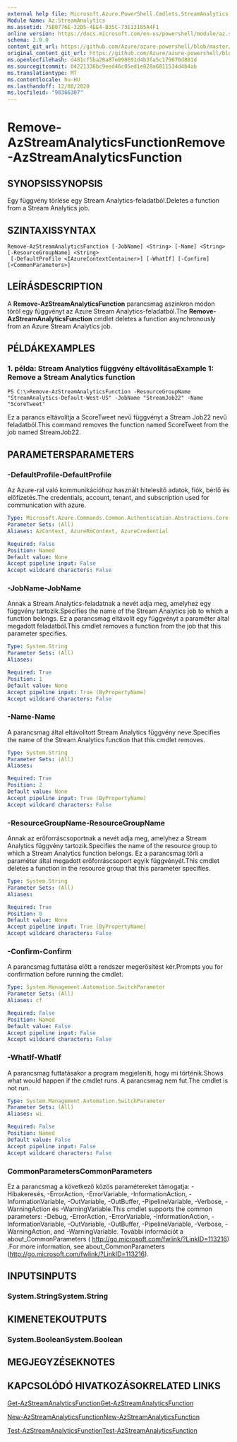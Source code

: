 ```yaml
---
external help file: Microsoft.Azure.PowerShell.Cmdlets.StreamAnalytics.dll-Help.xml
Module Name: Az.StreamAnalytics
ms.assetid: 75B0776E-32D5-4EE4-B35C-73E13185A4F1
online version: https://docs.microsoft.com/en-us/powershell/module/az.streamanalytics/remove-azstreamanalyticsfunction
schema: 2.0.0
content_git_url: https://github.com/Azure/azure-powershell/blob/master/src/StreamAnalytics/StreamAnalytics/help/Remove-AzStreamAnalyticsFunction.md
original_content_git_url: https://github.com/Azure/azure-powershell/blob/master/src/StreamAnalytics/StreamAnalytics/help/Remove-AzStreamAnalyticsFunction.md
ms.openlocfilehash: d481cf5ba28a87e098691d4b3fa5c179670d881d
ms.sourcegitcommit: 04221336bc9eed46c05ed1e828a6811534d4b4ab
ms.translationtype: MT
ms.contentlocale: hu-HU
ms.lasthandoff: 12/08/2020
ms.locfileid: "98366307"
---
```

# <span data-ttu-id="69bd5-101">Remove-AzStreamAnalyticsFunction</span><span class="sxs-lookup"><span data-stu-id="69bd5-101">Remove-AzStreamAnalyticsFunction</span></span>

## <span data-ttu-id="69bd5-102">SYNOPSIS</span><span class="sxs-lookup"><span data-stu-id="69bd5-102">SYNOPSIS</span></span>
<span data-ttu-id="69bd5-103">Egy függvény törlése egy Stream Analytics-feladatból.</span><span class="sxs-lookup"><span data-stu-id="69bd5-103">Deletes a function from a Stream Analytics job.</span></span>

## <span data-ttu-id="69bd5-104">SZINTAXIS</span><span class="sxs-lookup"><span data-stu-id="69bd5-104">SYNTAX</span></span>

```
Remove-AzStreamAnalyticsFunction [-JobName] <String> [-Name] <String> [-ResourceGroupName] <String>
 [-DefaultProfile <IAzureContextContainer>] [-WhatIf] [-Confirm] [<CommonParameters>]
```

## <span data-ttu-id="69bd5-105">LEÍRÁS</span><span class="sxs-lookup"><span data-stu-id="69bd5-105">DESCRIPTION</span></span>
<span data-ttu-id="69bd5-106">A **Remove-AzStreamAnalyticsFunction** parancsmag aszinkron módon töröl egy függvényt az Azure Stream Analytics-feladatból.</span><span class="sxs-lookup"><span data-stu-id="69bd5-106">The **Remove-AzStreamAnalyticsFunction** cmdlet deletes a function asynchronously from an Azure Stream Analytics job.</span></span>

## <span data-ttu-id="69bd5-107">PÉLDÁK</span><span class="sxs-lookup"><span data-stu-id="69bd5-107">EXAMPLES</span></span>

### <span data-ttu-id="69bd5-108">1. példa: Stream Analytics függvény eltávolítása</span><span class="sxs-lookup"><span data-stu-id="69bd5-108">Example 1: Remove a Stream Analytics function</span></span>
```
PS C:\>Remove-AzStreamAnalyticsFunction -ResourceGroupName "StreamAnalytics-Default-West-US" -JobName "StreamJob22" -Name "ScoreTweet"
```

<span data-ttu-id="69bd5-109">Ez a parancs eltávolítja a ScoreTweet nevű függvényt a Stream Job22 nevű feladatból.</span><span class="sxs-lookup"><span data-stu-id="69bd5-109">This command removes the function named ScoreTweet from the job named StreamJob22.</span></span>

## <span data-ttu-id="69bd5-110">PARAMETERS</span><span class="sxs-lookup"><span data-stu-id="69bd5-110">PARAMETERS</span></span>

### <span data-ttu-id="69bd5-111">-DefaultProfile</span><span class="sxs-lookup"><span data-stu-id="69bd5-111">-DefaultProfile</span></span>
<span data-ttu-id="69bd5-112">Az Azure-ral való kommunikációhoz használt hitelesítő adatok, fiók, bérlő és előfizetés.</span><span class="sxs-lookup"><span data-stu-id="69bd5-112">The credentials, account, tenant, and subscription used for communication with azure.</span></span>

```yaml
Type: Microsoft.Azure.Commands.Common.Authentication.Abstractions.Core.IAzureContextContainer
Parameter Sets: (All)
Aliases: AzContext, AzureRmContext, AzureCredential

Required: False
Position: Named
Default value: None
Accept pipeline input: False
Accept wildcard characters: False
```

### <span data-ttu-id="69bd5-113">-JobName</span><span class="sxs-lookup"><span data-stu-id="69bd5-113">-JobName</span></span>
<span data-ttu-id="69bd5-114">Annak a Stream Analytics-feladatnak a nevét adja meg, amelyhez egy függvény tartozik.</span><span class="sxs-lookup"><span data-stu-id="69bd5-114">Specifies the name of the Stream Analytics job to which a function belongs.</span></span>
<span data-ttu-id="69bd5-115">Ez a parancsmag eltávolít egy függvényt a paraméter által megadott feladatból.</span><span class="sxs-lookup"><span data-stu-id="69bd5-115">This cmdlet removes a function from the job that this parameter specifies.</span></span>

```yaml
Type: System.String
Parameter Sets: (All)
Aliases:

Required: True
Position: 1
Default value: None
Accept pipeline input: True (ByPropertyName)
Accept wildcard characters: False
```

### <span data-ttu-id="69bd5-116">-Name</span><span class="sxs-lookup"><span data-stu-id="69bd5-116">-Name</span></span>
<span data-ttu-id="69bd5-117">A parancsmag által eltávolított Stream Analytics függvény neve.</span><span class="sxs-lookup"><span data-stu-id="69bd5-117">Specifies the name of the Stream Analytics function that this cmdlet removes.</span></span>

```yaml
Type: System.String
Parameter Sets: (All)
Aliases:

Required: True
Position: 2
Default value: None
Accept pipeline input: True (ByPropertyName)
Accept wildcard characters: False
```

### <span data-ttu-id="69bd5-118">-ResourceGroupName</span><span class="sxs-lookup"><span data-stu-id="69bd5-118">-ResourceGroupName</span></span>
<span data-ttu-id="69bd5-119">Annak az erőforráscsoportnak a nevét adja meg, amelyhez a Stream Analytics függvény tartozik.</span><span class="sxs-lookup"><span data-stu-id="69bd5-119">Specifies the name of the resource group to which a Stream Analytics function belongs.</span></span>
<span data-ttu-id="69bd5-120">Ez a parancsmag törli a paraméter által megadott erőforráscsoport egyik függvényét.</span><span class="sxs-lookup"><span data-stu-id="69bd5-120">This cmdlet deletes a function in the resource group that this parameter specifies.</span></span>

```yaml
Type: System.String
Parameter Sets: (All)
Aliases:

Required: True
Position: 0
Default value: None
Accept pipeline input: True (ByPropertyName)
Accept wildcard characters: False
```

### <span data-ttu-id="69bd5-121">-Confirm</span><span class="sxs-lookup"><span data-stu-id="69bd5-121">-Confirm</span></span>
<span data-ttu-id="69bd5-122">A parancsmag futtatása előtt a rendszer megerősítést kér.</span><span class="sxs-lookup"><span data-stu-id="69bd5-122">Prompts you for confirmation before running the cmdlet.</span></span>

```yaml
Type: System.Management.Automation.SwitchParameter
Parameter Sets: (All)
Aliases: cf

Required: False
Position: Named
Default value: False
Accept pipeline input: False
Accept wildcard characters: False
```

### <span data-ttu-id="69bd5-123">-WhatIf</span><span class="sxs-lookup"><span data-stu-id="69bd5-123">-WhatIf</span></span>
<span data-ttu-id="69bd5-124">A parancsmag futtatásakor a program megjeleníti, hogy mi történik.</span><span class="sxs-lookup"><span data-stu-id="69bd5-124">Shows what would happen if the cmdlet runs.</span></span>
<span data-ttu-id="69bd5-125">A parancsmag nem fut.</span><span class="sxs-lookup"><span data-stu-id="69bd5-125">The cmdlet is not run.</span></span>

```yaml
Type: System.Management.Automation.SwitchParameter
Parameter Sets: (All)
Aliases: wi

Required: False
Position: Named
Default value: False
Accept pipeline input: False
Accept wildcard characters: False
```

### <span data-ttu-id="69bd5-126">CommonParameters</span><span class="sxs-lookup"><span data-stu-id="69bd5-126">CommonParameters</span></span>
<span data-ttu-id="69bd5-127">Ez a parancsmag a következő közös paramétereket támogatja: -Hibakeresés, -ErrorAction, -ErrorVariable, -InformationAction, -InformationVariable, -OutVariable, -OutBuffer, -PipelineVariable, -Verbose, -WarningAction és -WarningVariable.</span><span class="sxs-lookup"><span data-stu-id="69bd5-127">This cmdlet supports the common parameters: -Debug, -ErrorAction, -ErrorVariable, -InformationAction, -InformationVariable, -OutVariable, -OutBuffer, -PipelineVariable, -Verbose, -WarningAction, and -WarningVariable.</span></span> <span data-ttu-id="69bd5-128">További információt a about_CommonParameters ( http://go.microsoft.com/fwlink/?LinkID=113216) .</span><span class="sxs-lookup"><span data-stu-id="69bd5-128">For more information, see about_CommonParameters (http://go.microsoft.com/fwlink/?LinkID=113216).</span></span>

## <span data-ttu-id="69bd5-129">INPUTS</span><span class="sxs-lookup"><span data-stu-id="69bd5-129">INPUTS</span></span>

### <span data-ttu-id="69bd5-130">System.String</span><span class="sxs-lookup"><span data-stu-id="69bd5-130">System.String</span></span>

## <span data-ttu-id="69bd5-131">KIMENETEK</span><span class="sxs-lookup"><span data-stu-id="69bd5-131">OUTPUTS</span></span>

### <span data-ttu-id="69bd5-132">System.Boolean</span><span class="sxs-lookup"><span data-stu-id="69bd5-132">System.Boolean</span></span>

## <span data-ttu-id="69bd5-133">MEGJEGYZÉSEK</span><span class="sxs-lookup"><span data-stu-id="69bd5-133">NOTES</span></span>

## <span data-ttu-id="69bd5-134">KAPCSOLÓDÓ HIVATKOZÁSOK</span><span class="sxs-lookup"><span data-stu-id="69bd5-134">RELATED LINKS</span></span>

[<span data-ttu-id="69bd5-135">Get-AzStreamAnalyticsFunction</span><span class="sxs-lookup"><span data-stu-id="69bd5-135">Get-AzStreamAnalyticsFunction</span></span>](./Get-AzStreamAnalyticsFunction.md)

[<span data-ttu-id="69bd5-136">New-AzStreamAnalyticsFunction</span><span class="sxs-lookup"><span data-stu-id="69bd5-136">New-AzStreamAnalyticsFunction</span></span>](./New-AzStreamAnalyticsFunction.md)

[<span data-ttu-id="69bd5-137">Test-AzStreamAnalyticsFunction</span><span class="sxs-lookup"><span data-stu-id="69bd5-137">Test-AzStreamAnalyticsFunction</span></span>](./Test-AzStreamAnalyticsFunction.md)


